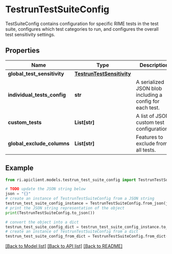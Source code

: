 # TestrunTestSuiteConfig

TestSuiteConfig contains configuration for specific RIME tests in the test suite, configures which test categories to run, and configures the overall test sensitivity settings.

## Properties

Name | Type | Description | Notes
------------ | ------------- | ------------- | -------------
**global_test_sensitivity** | [**TestrunTestSensitivity**](TestrunTestSensitivity.md) |  | [optional] 
**individual_tests_config** | **str** | A serialized JSON blob including a config for each test. | [optional] 
**custom_tests** | **List[str]** | A list of JSON custom test configurations. | [optional] 
**global_exclude_columns** | **List[str]** | Features to exclude from all tests. | [optional] 

## Example

```python
from ri.apiclient.models.testrun_test_suite_config import TestrunTestSuiteConfig

# TODO update the JSON string below
json = "{}"
# create an instance of TestrunTestSuiteConfig from a JSON string
testrun_test_suite_config_instance = TestrunTestSuiteConfig.from_json(json)
# print the JSON string representation of the object
print(TestrunTestSuiteConfig.to_json())

# convert the object into a dict
testrun_test_suite_config_dict = testrun_test_suite_config_instance.to_dict()
# create an instance of TestrunTestSuiteConfig from a dict
testrun_test_suite_config_from_dict = TestrunTestSuiteConfig.from_dict(testrun_test_suite_config_dict)
```
[[Back to Model list]](../README.md#documentation-for-models) [[Back to API list]](../README.md#documentation-for-api-endpoints) [[Back to README]](../README.md)

